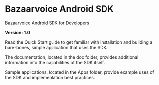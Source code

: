 Bazaarvoice Android SDK
==============
Bazaarvoice Android SDK for Developers

**Version: 1.0**

Read the Quick Start guide to get familiar with installation and building a bare-bones, simple application that uses the SDK.

The documentation, located in the doc folder, provides additional information into the capabilities of the SDK itself.

Sample applications, located in the Apps folder, provide example uses of the SDK and implementation best practices.